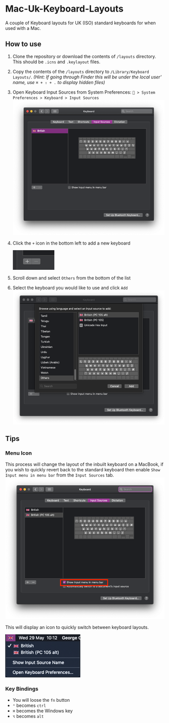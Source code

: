 # Mac-Uk-Keyboard-Layouts
A couple of Keyboard layouts for UK (ISO) standard keyboards for when used with a Mac.

## How to use
1. Clone the repository or download the contents of `/layouts` directory. This should be `.icns` and `.keylayout` files.
2. Copy the contents of the `/layouts` directory to `/Library/Keyboard Layouts/`. *(Hint: If going through Finder this will be under the local user' name, use `⌘ + ⇧ + .` to display hidden files)*
3. Open Keyboard Input Sources from System Preferences: ` > System Preferences > Keyboard > Input Sources` ![](images/input_sources.png)
4. Click the `+` icon in the bottom left to add a new keyboard
   
   ![](images/plus_button.png)
5. Scroll down and select `Others` from the bottom of the list
6. Select the keyboard you would like to use and click `Add` ![](images/keyboard_selection_menu.png)


## Tips
### Menu Icon
This process will change the layout of the inbuilt keyboard on a MacBook, if you wish to quickly revert back to the standard keyboard then enable `Show Input menu in menu bar` from the `Input Sources` tab. ![](images/show_input_in_menu.png)

This will display an icon to quickly switch between keyboard layouts.

![](images/menu_icon.png)


### Key Bindings
- You will loose the `fn` button 
- `⌃` becomes `ctrl`
- `⌘` becomes the Windows key
- `⌥` becomes `alt`

